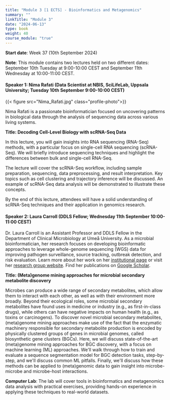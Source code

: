 ```yaml
---
title: "Module 3 [1 ECTS] - Bioinformatics and Metagenomics"
summary: ""
linkTitle: "Module 3"
date: "2024-06-13"
type: book
weight: 40
course_module: "true"
---
```

<style>
  .profile-photo {
    width: 150px; /* Adjust the width as needed */
    height: auto; /* This keeps the aspect ratio of the image */
    display: block;
    margin-left: auto;
    margin-right: auto;
  }
</style>

**Start date**: Week 37 (10th September 2024)

**Note**: This module contains two lectures held on two different dates: September 10th Tuesday at 9:00-10:00 CEST and September 11th Wednesday at 10:00-11:00 CEST.

<!-- updated: 28.06.2024 -->
#### Speaker 1: Nima Rafati (Data Scientist at NBIS, SciLifeLab, Uppsala University; Tuesday 10th September 9:00-10:00 CEST)

{{< figure src="Nima_Rafati.jpg" class="profile-photo">}}

Nima Rafati is a passionate bioinformatician focused on uncovering patterns in biological data through the analysis of sequencing data across various living systems.

**Title: Decoding Cell-Level Biology with scRNA-Seq Data**

In this lecture, you will gain insights into RNA sequencing (RNA-Seq) methods, with a particular focus on single-cell RNA sequencing (scRNA-Seq). We will briefly introduce sequencing techniques and highlight the differences between bulk and single-cell RNA-Seq.

The lecture will cover the scRNA-Seq workflow, including sample preparation, sequencing, data preprocessing, and result interpretation. Key topics such as cell clustering and trajectory inference will be discussed. An example of scRNA-Seq data analysis will be demonstrated to illustrate these concepts.

By the end of this lecture, attendees will have a solid understanding of scRNA-Seq techniques and their application in genomics research.

<!-- updated: 28.06.2024 -->
#### Speaker 2: Laura Carroll (DDLS Fellow; Wednesday 11th September 10:00-11:00 CEST)

<!-- TODO: {{< figure src="Laura_Carroll.jpg" class="profile-photo">}} -->

Dr. Laura Carroll is an Assistant Professor and DDLS Fellow in the Department of Clinical Microbiology at Umeå University. As a microbial bioinformatician, her research focuses on developing bioinformatic approaches to leverage whole-genome sequencing (WGS) data for improving pathogen surveillance, source tracking, outbreak detection, and risk evaluation. Learn more about her work on her [institutional page](https://www.umu.se/en/staff/laura-carroll/) or visit her [research group website](https://www.microbe.dev/). Find her publications on [Google Scholar](https://scholar.google.com/citations?user=eJHtnUAAAAAJ&hl=en).

**Title: (Meta)genome mining approaches for microbial secondary metabolite discovery**

Microbes can produce a wide range of secondary metabolites, which allow them to interact with each other, as well as with their environment more broadly. Beyond their ecological roles, some microbial secondary metabolites have found uses in medicine or industry (e.g., as first-in-class drugs), while others can have negative impacts on human health (e.g., as toxins or carcinogens). To discover novel microbial secondary metabolites, (meta)genome mining approaches make use of the fact that the enzymatic machinery responsible for secondary metabolite production is encoded by physically clustered groups of genes in microbial genomes, called biosynthetic gene clusters (BGCs). Here, we will discuss state-of-the-art (meta)genome mining approaches for BGC discovery, with a focus on machine learning (ML) approaches. We'll walk through how to train and evaluate a sequence segmentation model for BGC detection tasks, step-by-step, and we'll discuss common ML pitfalls. Finally, we'll discuss how these methods can be applied to (meta)genomic data to gain insight into microbe-microbe and microbe-host interactions.

<!-- TODO: needs to be updated -->
**Computer Lab**: The lab will cover tools in bioinformatics and metagenomics data analysis with practical exercises, providing hands-on experience in applying these techniques to real-world datasets.
